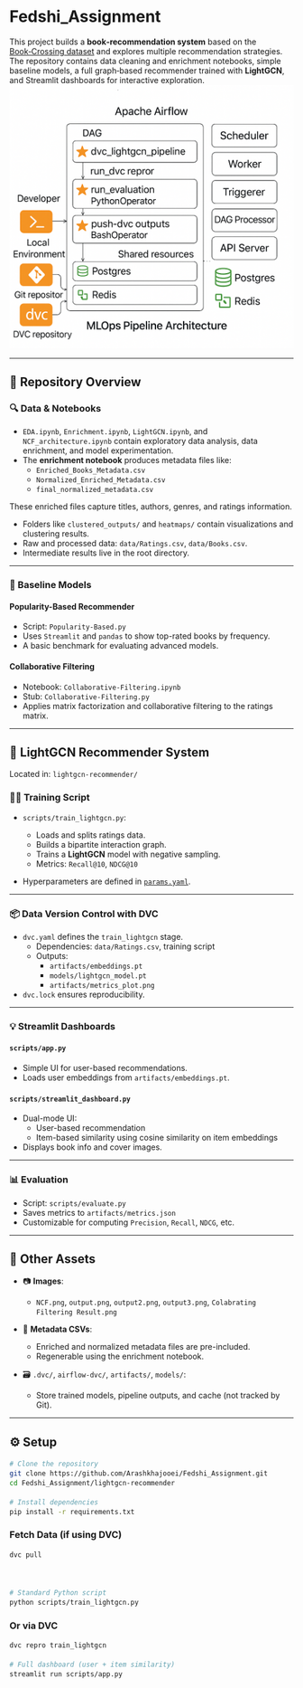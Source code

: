 # Fedshi_Assignment

This project builds a **book‑recommendation system** based on the [Book‑Crossing dataset](https://www2.informatik.uni-freiburg.de/~cziegler/BX/) and explores multiple recommendation strategies. The repository contains data cleaning and enrichment notebooks, simple baseline models, a full graph‑based recommender trained with **LightGCN**, and Streamlit dashboards for interactive exploration.
<img src="./overview.png" alt="System Overview" width="600"/>

---

## 📁 Repository Overview

### 🔍 Data & Notebooks

- `EDA.ipynb`, `Enrichment.ipynb`, `LightGCN.ipynb`, and `NCF_architecture.ipynb` contain exploratory data analysis, data enrichment, and model experimentation.
- The **enrichment notebook** produces metadata files like:
  - `Enriched_Books_Metadata.csv`
  - `Normalized_Enriched_Metadata.csv`
  - `final_normalized_metadata.csv`

These enriched files capture titles, authors, genres, and ratings information.

- Folders like `clustered_outputs/` and `heatmaps/` contain visualizations and clustering results.
- Raw and processed data: `data/Ratings.csv`, `data/Books.csv`.
- Intermediate results live in the root directory.

---

### 🔸 Baseline Models

####  Popularity-Based Recommender
- Script: `Popularity-Based.py`
- Uses `Streamlit` and `pandas` to show top-rated books by frequency.
- A basic benchmark for evaluating advanced models.

####  Collaborative Filtering
- Notebook: `Collaborative-Filtering.ipynb`
- Stub: `Collaborative-Filtering.py`
- Applies matrix factorization and collaborative filtering to the ratings matrix.

---

## 🔗 LightGCN Recommender System

Located in: `lightgcn-recommender/`

### 🏋️‍♂️ Training Script
- `scripts/train_lightgcn.py`:
  - Loads and splits ratings data.
  - Builds a bipartite interaction graph.
  - Trains a **LightGCN** model with negative sampling.
  - Metrics: `Recall@10`, `NDCG@10`

- Hyperparameters are defined in [`params.yaml`](lightgcn-recommender/params.yaml).

---

### 📦 Data Version Control with DVC
- `dvc.yaml` defines the `train_lightgcn` stage.
  - Dependencies: `data/Ratings.csv`, training script
  - Outputs:
    - `artifacts/embeddings.pt`
    - `models/lightgcn_model.pt`
    - `artifacts/metrics_plot.png`
- `dvc.lock` ensures reproducibility.

---

### 💡 Streamlit Dashboards

#### `scripts/app.py`
- Simple UI for user-based recommendations.
- Loads user embeddings from `artifacts/embeddings.pt`.

#### `scripts/streamlit_dashboard.py`
- Dual-mode UI:
  - User-based recommendation
  - Item-based similarity using cosine similarity on item embeddings
- Displays book info and cover images.

---

### 📊 Evaluation
- Script: `scripts/evaluate.py`
- Saves metrics to `artifacts/metrics.json`
- Customizable for computing `Precision`, `Recall`, `NDCG`, etc.

---

## 🧰 Other Assets

- 📷 **Images**:
  - `NCF.png`, `output.png`, `output2.png`, `output3.png`, `Colabrating Filtering Result.png`

- 📄 **Metadata CSVs**:
  - Enriched and normalized metadata files are pre-included.
  - Regenerable using the enrichment notebook.

- 🗃️ `.dvc/`, `airflow-dvc/`, `artifacts/`, `models/`:
  - Store trained models, pipeline outputs, and cache (not tracked by Git).

---

## ⚙️ Setup

```bash
# Clone the repository
git clone https://github.com/Arashkhajooei/Fedshi_Assignment.git
cd Fedshi_Assignment/lightgcn-recommender

# Install dependencies
pip install -r requirements.txt
```

### Fetch Data (if using DVC)

```bash
dvc pull



# Standard Python script
python scripts/train_lightgcn.py
```
### Or via DVC
```bash
dvc repro train_lightgcn

# Full dashboard (user + item similarity)
streamlit run scripts/app.py

```
